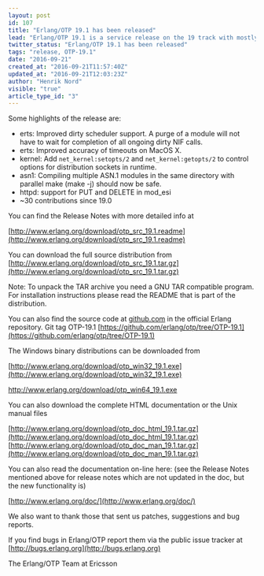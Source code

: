 ```yaml
---
layout: post
id: 107
title: "Erlang/OTP 19.1 has been released"
lead: "Erlang/OTP 19.1 is a service release on the 19 track with mostly bug fixes, but is does contain a number of new features and characteristics improvements as well."
twitter_status: "Erlang/OTP 19.1 has been released"
tags: "release, OTP-19.1"
date: "2016-09-21"
created_at: "2016-09-21T11:57:40Z"
updated_at: "2016-09-21T12:03:23Z"
author: "Henrik Nord"
visible: "true"
article_type_id: "3"
---
```


Some highlights of the release are:
* erts: Improved dirty scheduler support. A purge of a module will not have to wait for completion of all ongoing dirty NIF calls.
* erts: Improved accuracy of timeouts on MacOS X.
* kernel: Add `net_kernel:setopts/2` and `net_kernel:getopts/2` to control options for distribution sockets in runtime.
* asn1: Compiling multiple ASN.1 modules in the same directory with parallel make (make -j) should now be safe.
* httpd: support for PUT and DELETE in mod_esi
* ~30 contributions since 19.0

You can find the Release Notes with more detailed info at

[http://www.erlang.org/download/otp_src_19.1.readme](http://www.erlang.org/download/otp_src_19.1.readme)

You can download the full source distribution from [http://www.erlang.org/download/otp_src_19.1.tar.gz](http://www.erlang.org/download/otp_src_19.1.tar.gz)

Note: To unpack the TAR archive you need a GNU TAR compatible program. For installation instructions please read the README that is part of the distribution.

You can also find the source code at [github.com](http://github.com) in the official Erlang repository. Git tag OTP-19.1
[https://github.com/erlang/otp/tree/OTP-19.1](https://github.com/erlang/otp/tree/OTP-19.1)

The Windows binary distributions can be downloaded from

[http://www.erlang.org/download/otp_win32_19.1.exe](http://www.erlang.org/download/otp_win32_19.1.exe)

[http://www.erlang.org/download/otp_win64_19.1.exe ](http://www.erlang.org/download/otp_win64_19.1.exe)

You can also download the complete HTML documentation or the Unix manual files

[http://www.erlang.org/download/otp_doc_html_19.1.tar.gz](http://www.erlang.org/download/otp_doc_html_19.1.tar.gz)
[http://www.erlang.org/download/otp_doc_man_19.1.tar.gz](http://www.erlang.org/download/otp_doc_man_19.1.tar.gz)


 You can also read the documentation on-line here:
 (see the Release Notes mentioned above for release notes which
 are not updated in the doc, but the new functionality is)

[http://www.erlang.org/doc/](http://www.erlang.org/doc/)

 We also want to thank those that sent us patches, suggestions and bug reports.

If you find bugs in Erlang/OTP report them via the public issue tracker at [http://bugs.erlang.org](http://bugs.erlang.org)

The Erlang/OTP Team at Ericsson
